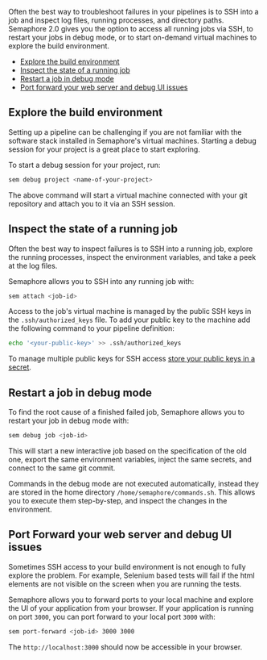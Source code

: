 Often the best way to troubleshoot failures in your pipelines is to SSH into a
job and inspect log files, running processes, and directory paths. Semaphore 2.0
gives you the option to access all running jobs via SSH, to restart your jobs
in debug mode, or to start on-demand virtual machines to explore the build
environment.

* [Explore the build environment](#explore-the-build-environment)
* [Inspect the state of a running job](#inspect-the-state-of-a-running-job)
* [Restart a job in debug mode](#restart-a-job-in-debug-mode)
* [Port forward your web server and debug UI issues](#port-forward-your-web-server-and-debug-ui-issues)

## Explore the build environment

Setting up a pipeline can be challenging if you are not familiar with the
software stack installed in Semaphore's virtual machines. Starting a debug
session for your project is a great place to start exploring.

To start a debug session for your project, run:

``` bash
sem debug project <name-of-your-project>
```

The above command will start a virtual machine connected with your git
repository and attach you to it via an SSH session.

## Inspect the state of a running job

Often the best way to inspect failures is to SSH into a running job, explore the
running processes, inspect the environment variables, and take a peek at the
log files.

Semaphore allows you to SSH into any running job with:

``` bash
sem attach <job-id>
```

Access to the job's virtual machine is managed by the public SSH keys in the
`.ssh/authorized_keys` file. To add your public key to the machine add the
following command to your pipeline definition:

``` bash
echo '<your-public-key>' >> .ssh/authorized_keys
```

To manage multiple public keys for SSH access
[store your public keys in a secret](#link).

## Restart a job in debug mode

To find the root cause of a finished failed job, Semaphore allows you to restart
your job in debug mode with:

``` bash
sem debug job <job-id>
```

This will start a new interactive job based on the specification of the old one,
export the same environment variables, inject the same secrets, and connect to
the same git commit.

Commands in the debug mode are not executed automatically, instead they are
stored in the home directory `/home/semaphore/commands.sh`. This allows you to
execute them step-by-step, and inspect the changes in the environment.

## Port Forward your web server and debug UI issues

Sometimes SSH access to your build environment is not enough to fully explore
the problem. For example, Selenium based tests will fail if the html elements
are not visible on the screen when you are running the tests.

Semaphore allows you to forward ports to your local machine and explore the UI
of your application from your browser. If your application is running on port
`3000`, you can port forward to your local port `3000` with:

``` bash
sem port-forward <job-id> 3000 3000
```

The `http://localhost:3000` should now be accessible in your browser.
